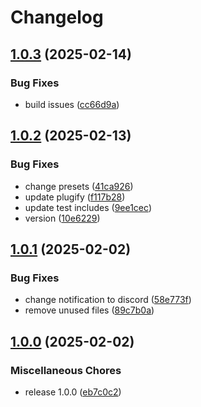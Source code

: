 # Changelog

## [1.0.3](https://github.com/untrustedmodders/plugify-module-cpp/compare/v1.0.2...v1.0.3) (2025-02-14)


### Bug Fixes

* build issues ([cc66d9a](https://github.com/untrustedmodders/plugify-module-cpp/commit/cc66d9a5fa4a82bf9d2eb548aed98dec10e701e9))

## [1.0.2](https://github.com/untrustedmodders/plugify-module-cpp/compare/v1.0.1...v1.0.2) (2025-02-13)


### Bug Fixes

* change presets ([41ca926](https://github.com/untrustedmodders/plugify-module-cpp/commit/41ca926967385427157c6d5f9952968237d2c91f))
* update plugify ([f117b28](https://github.com/untrustedmodders/plugify-module-cpp/commit/f117b280cc07bbbb7eaccacbb655d83e75d6b08a))
* update test includes ([9ee1cec](https://github.com/untrustedmodders/plugify-module-cpp/commit/9ee1cec5aa590878fa142ff3e1744f708831b703))
* version ([10e6229](https://github.com/untrustedmodders/plugify-module-cpp/commit/10e6229568b3aae11b54f1c92b4853dff4ef6ace))

## [1.0.1](https://github.com/untrustedmodders/plugify-module-cpp/compare/v1.0.0...v1.0.1) (2025-02-02)


### Bug Fixes

* change notification to discord ([58e773f](https://github.com/untrustedmodders/plugify-module-cpp/commit/58e773f7d256d9bb579a38623461ac3052a9d02f))
* remove unused files ([89c7b0a](https://github.com/untrustedmodders/plugify-module-cpp/commit/89c7b0aa221ca4411c706606533098ac34d2d488))

## [1.0.0](https://github.com/untrustedmodders/plugify-module-cpp/compare/v1.0.0...v1.0.0) (2025-02-02)


### Miscellaneous Chores

* release 1.0.0 ([eb7c0c2](https://github.com/untrustedmodders/plugify-module-cpp/commit/eb7c0c23bfffafd1783cd1474c34e17dd82d8cad))
